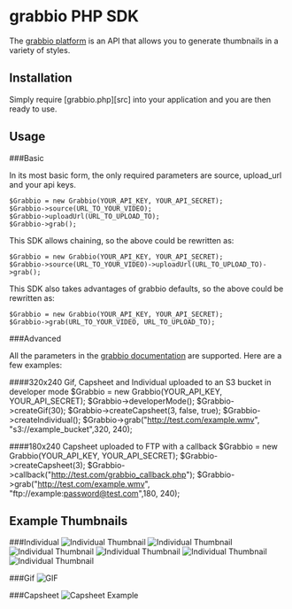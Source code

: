 grabbio PHP SDK
==============
The [grabbio platform](http://grabb.io) is an API that allows you to generate
thumbnails in a variety of styles.

Installation
------------
Simply require [grabbio.php][src] into your application and you are
then ready to use.

Usage
-----

###Basic

In its most basic form, the only required parameters are source, upload_url and
your api keys.

    $Grabbio = new Grabbio(YOUR_API_KEY, YOUR_API_SECRET);
    $Grabbio->source(URL_TO_YOUR_VIDEO);
    $Grabbio->uploadUrl(URL_TO_UPLOAD_TO);
    $Grabbio->grab();

This SDK allows chaining, so the above could be rewritten as:

    $Grabbio = new Grabbio(YOUR_API_KEY, YOUR_API_SECRET);
    $Grabbio->source(URL_TO_YOUR_VIDEO)->uploadUrl(URL_TO_UPLOAD_TO)->grab();

This SDK also takes advantages of grabbio defaults, so the above could be rewritten
as:

    $Grabbio = new Grabbio(YOUR_API_KEY, YOUR_API_SECRET);
    $Grabbio->grab(URL_TO_YOUR_VIDEO, URL_TO_UPLOAD_TO);


###Advanced

All the parameters in the [grabbio documentation](http://grabb.io/documentation)
are supported.  Here are a few examples:

####320x240 Gif, Capsheet and Individual uploaded to an S3 bucket in developer mode
    $Grabbio = new Grabbio(YOUR_API_KEY, YOUR_API_SECRET);
    $Grabbio->developerMode();
    $Grabbio->createGif(30);
    $Grabbio->createCapsheet(3, false, true);
    $Grabbio->createIndividual();
    $Grabbio->grab("http://test.com/example.wmv", "s3://example_bucket",320, 240);


####180x240 Capsheet uploaded to FTP with a callback
    $Grabbio = new Grabbio(YOUR_API_KEY, YOUR_API_SECRET);
    $Grabbio->createCapsheet(3);
    $Grabbio->callback("http://test.com/grabbio_callback.php");
    $Grabbio->grab("http://test.com/example.wmv", "ftp://example:password@test.com",180, 240);


Example Thumbnails
------------------
###Individual
![Individual Thumbnail](http://grabb.io/images/individual_example_0.jpg)
![Individual Thumbnail](http://grabb.io/images/individual_example_1.jpg)
![Individual Thumbnail](http://grabb.io/images/individual_example_2.jpg)
![Individual Thumbnail](http://grabb.io/images/individual_example_3.jpg)
![Individual Thumbnail](http://grabb.io/images/individual_example_4.jpg)
![Individual Thumbnail](http://grabb.io/images/individual_example_5.jpg)

###Gif
![GIF](http://grabb.io/images/example.gif)

###Capsheet
![Capsheet Example](http://grabb.io/images/capsheet_example.jpg)

